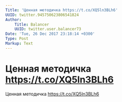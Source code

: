 ```yaml
---
Title: 'Ценная методичка https://t.co/XQ5ln3BLh6'
UUID: twitter.945750623806541824
Author:
    Title: Balancer
    UUID: twitter.user.balancer73
Date: 'Tue, 26 Dec 2017 23:18:14 +0300'
Type: Post
Markup: Text
---
```


# Ценная методичка https://t.co/XQ5ln3BLh6

Ценная методичка https://t.co/XQ5ln3BLh6
